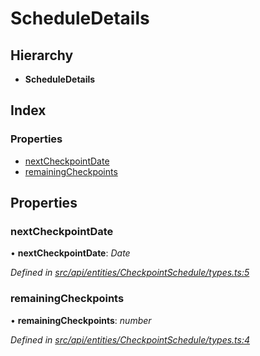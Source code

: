 # ScheduleDetails

## Hierarchy

* **ScheduleDetails**

## Index

### Properties

* [nextCheckpointDate](scheduledetails.md#nextcheckpointdate)
* [remainingCheckpoints](scheduledetails.md#remainingcheckpoints)

## Properties

### nextCheckpointDate

• **nextCheckpointDate**: _Date_

_Defined in_ [_src/api/entities/CheckpointSchedule/types.ts:5_](https://github.com/PolymathNetwork/polymesh-sdk/blob/bf2b7a12/src/api/entities/CheckpointSchedule/types.ts#L5)

### remainingCheckpoints

• **remainingCheckpoints**: _number_

_Defined in_ [_src/api/entities/CheckpointSchedule/types.ts:4_](https://github.com/PolymathNetwork/polymesh-sdk/blob/bf2b7a12/src/api/entities/CheckpointSchedule/types.ts#L4)

